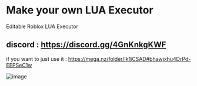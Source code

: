 # Make your own LUA Executor
 Editable Roblox LUA Executor

 discord : https://discord.gg/4GnKnkgKWF
 -
 if you want to just use it : https://mega.nz/folder/Ik1jCSAD#bhawjxhu4DrPd-EEPSeC1w

![image](https://user-images.githubusercontent.com/80837971/210176266-4e0b5ef9-c8bf-4f35-abaa-2dc6d6e6fd0d.png)

